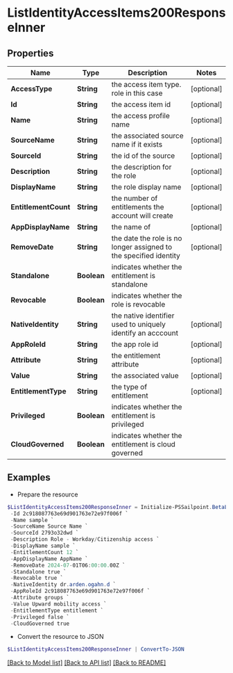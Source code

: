 # ListIdentityAccessItems200ResponseInner
## Properties

Name | Type | Description | Notes
------------ | ------------- | ------------- | -------------
**AccessType** | **String** | the access item type. role in this case | [optional] 
**Id** | **String** | the access item id | [optional] 
**Name** | **String** | the access profile name | [optional] 
**SourceName** | **String** | the associated source name if it exists | [optional] 
**SourceId** | **String** | the id of the source | [optional] 
**Description** | **String** | the description for the role | [optional] 
**DisplayName** | **String** | the role display name | [optional] 
**EntitlementCount** | **String** | the number of entitlements the account will create | [optional] 
**AppDisplayName** | **String** | the name of | [optional] 
**RemoveDate** | **String** | the date the role is no longer assigned to the specified identity | [optional] 
**Standalone** | **Boolean** | indicates whether the entitlement is standalone | 
**Revocable** | **Boolean** | indicates whether the role is revocable | 
**NativeIdentity** | **String** | the native identifier used to uniquely identify an acccount | [optional] 
**AppRoleId** | **String** | the app role id | [optional] 
**Attribute** | **String** | the entitlement attribute | [optional] 
**Value** | **String** | the associated value | [optional] 
**EntitlementType** | **String** | the type of entitlement | [optional] 
**Privileged** | **Boolean** | indicates whether the entitlement is privileged | 
**CloudGoverned** | **Boolean** | indicates whether the entitlement is cloud governed | 

## Examples

- Prepare the resource
```powershell
$ListIdentityAccessItems200ResponseInner = Initialize-PSSailpoint.BetaListIdentityAccessItems200ResponseInner  -AccessType role `
 -Id 2c918087763e69d901763e72e97f006f `
 -Name sample `
 -SourceName Source Name `
 -SourceId 2793o32dwd `
 -Description Role - Workday/Citizenship access `
 -DisplayName sample `
 -EntitlementCount 12 `
 -AppDisplayName AppName `
 -RemoveDate 2024-07-01T06:00:00.00Z `
 -Standalone true `
 -Revocable true `
 -NativeIdentity dr.arden.ogahn.d `
 -AppRoleId 2c918087763e69d901763e72e97f006f `
 -Attribute groups `
 -Value Upward mobility access `
 -EntitlementType entitlement `
 -Privileged false `
 -CloudGoverned true
```

- Convert the resource to JSON
```powershell
$ListIdentityAccessItems200ResponseInner | ConvertTo-JSON
```

[[Back to Model list]](../README.md#documentation-for-models) [[Back to API list]](../README.md#documentation-for-api-endpoints) [[Back to README]](../README.md)

